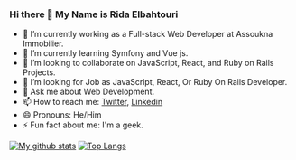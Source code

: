 ### Hi there 👋 My Name is Rida Elbahtouri


- 🔭 I’m currently working as a Full-stack Web Developer at Assoukna Immobilier.
- 🌱 I’m currently learning Symfony and Vue js.
- 👯 I’m looking to collaborate on JavaScript, React, and Ruby on Rails Projects.
- 🤔 I’m looking for Job as JavaScript, React, Or Ruby On Rails Developer.
- 💬 Ask me about Web Development.
- 📫 How to reach me: [Twitter](https://twitter.com/RElbahtouri), [Linkedin](https://www.linkedin.com/in/rida-elbahtouri/)
- 😄 Pronouns: He/Him
- ⚡ Fun fact about me: I'm a geek.


[![My github stats](https://github-readme-stats.vercel.app/api?username=rida-elbahtouri&show_icons=true&theme=radical)](https://github.com/rida-elbahtouri/github-readme-stats)  [![Top Langs](https://github-readme-stats.vercel.app/api/top-langs/?username=rida-elbahtouri&show_icons=true&theme=radical&layout=compact)](https://github.com/rida-elbahtouri/github-readme-stats)
